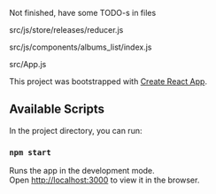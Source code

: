 Not finished, have some TODO-s in files

src/js/store/releases/reducer.js

src/js/components/albums_list/index.js

src/App.js


This project was bootstrapped with [Create React App](https://github.com/facebook/create-react-app).

## Available Scripts

In the project directory, you can run:

### `npm start`

Runs the app in the development mode.<br />
Open [http://localhost:3000](http://localhost:3000) to view it in the browser.

